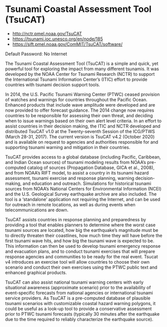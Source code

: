 # Tsunami Coastal Assessment Tool (TsuCAT)

* http://nctr.pmel.noaa.gov/TsuCAT
* https://tsunami.ioc.unesco.org/en/node/185
* https://sift.pmel.noaa.gov/ComMIT/TsuCAT/software/

Default Password: No Internet

The Tsunami Coastal Assessment Tool (TsuCAT) is a simple and quick, yet powerful tool for exploring the impact from many different tsunamis. It was developed by the NOAA Center for Tsunami Research (NCTR) to support the International Tsunami Information Center’s (ITIC) effort to provide countries with tsunami decision support tools.

In 2014, the U.S. Pacific Tsunami Warning Center (PTWC) ceased provision of watches and warnings for countries throughout the Pacific Ocean. Enhanced products that include wave amplitude were developed and are now provided to offer forecast guidance. The 2014 change now requires countries to be responsible for assessing their own threat, and deciding when to issue warnings based on their own alert level criteria. In an effort to assist countries in their decision making, the ITIC and NCTR developed and distributed TsuCAT v1.0 at the Twenty-seventh Session of the ICG/PTWS (March 28-31, 2017). The current version is TsuCAT v4.2 (October 2020) and is available on request to agencies and authorities responsible for and supporting tsunami warning and mitigation in their countries.

TsuCAT provides access to a global database (including Pacific, Caribbean, and Indian Ocean sources) of tsunami modeling results from NOAA’s pre-computed catalog of sources (Propagation Database, GICA et al., 2008), and from NOAA’s RIFT model, to assist a country in its tsunami hazard assessment, tsunami exercise and response planning, warning decision-making, and education and outreach. Simulations for historical tsunami sources from NOAA’s National Centers for Environmental Information (NCEI) and the U.S. Geological Survey earthquake archive are also included. The tool is a ‘standalone’ application not requiring the Internet, and can be used for outreach in remote locations, as well as during events when telecommunications are down.

TsuCAT assists countries in response planning and preparedness by providing a tool that enables planners to determine where the worst case tsunami sources are located, how big the earthquake’s magnitude must be to directly threaten their coastlines, how much time they will have before the first tsunami wave hits, and how big the tsunami wave is expected to be. This information can then be used to develop tsunami emergency response and evacuation plans, and to conduct tsunami exercises that will prepare response agencies and communities to be ready for the real event. Tsucat v4 introduces an exercise tool will allow countries to choose their own scenario and conduct their own exercises using the PTWC public text and enhanced graphical products.

TsuCAT can also assist national tsunami warning centers with early situational awareness (approximate scenario) prior to the availability of event-specific forecasts from national agencies or international tsunami service providers. As TsuCAT is a pre-computed database of plausible tsunami scenarios with customizable coastal hazard warning polygons, it could be useful as a look-up tool to provide a conservative assessment prior to PTWC tsunami forecasts (typically 30 minutes after the earthquake due to the time required to reliably characterize the earthquake source).